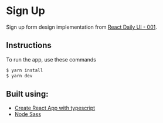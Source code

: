 # Sign Up 

Sign up form design implementation from [React Daily UI - 001](https://codepen.io/studiojvla/pen/qNwrrp).

## Instructions

To run the app, use these commands
```bash
$ yarn install
$ yarn dev
```

## Built using:

 - [Create React App with typescript](https://create-react-app.dev/docs/adding-typescript/)
 - [Node Sass](https://github.com/sass/node-sass)